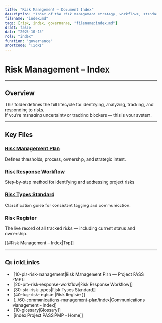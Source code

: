 ```yaml
---
title: "Risk Management – Document Index"
description: "Index of the risk management strategy, workflows, standards, and register for Project PASS PMP. Provides navigation and context for how risks are identified, tracked, and controlled."
filename: "index.md"
tags: [risk, index, governance, "filename:index.md"]
draft: false
date: "2025-10-16"
role: "index"
function: "governance"
shortcode: "[idx]"
---
```


# Risk Management – Index  

---

## Overview

This folder defines the full lifecycle for identifying, analyzing, tracking, and responding to risks.  
If you’re managing uncertainty or tracking blockers — this is your system.

---

## Key Files

### [Risk Management Plan](pla-risk-management.md)  
Defines thresholds, process, ownership, and strategic intent.

### [Risk Response Workflow](pro-risk-response-workflow.md)  
Step-by-step method for identifying and addressing project risks.

### [Risk Types Standard](std-risk-types.md)  
Classification guide for consistent tagging and communication.

### [Risk Register](log-risk-register.md)  
The live record of all tracked risks — including current status and ownership.

[[#Risk Management – Index|Top]]

---

## QuickLinks
- [[10-pla-risk-management|Risk Management Plan — Project PASS PMP]]
- [[20-pro-risk-response-workflow|Risk Response Workflow]]
- [[30-std-risk-types|Risk Types Standard]]
- [[40-log-risk-register|Risk Register]]
- [[../60-communications-management-plan/index|Communications Management – Index]]
- [[10-glossary|Glossary]]
- [[index|Project PASS PMP – Home]]